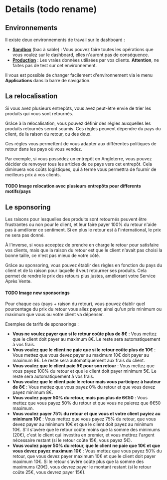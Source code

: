 # Details (todo rename)

## Environnements

Il existe deux environnements de travail sur le dashboard :

- [**Sandbox**](https://sandbox.dashboard.shoprunback.com/fr) (bac à sable) : Vous pouvez faire toutes les opérations que vous voulez sur le dashboard, elles n'auront pas de conséquence.
- [**Production**](https://dashboard.shoprunback.com/fr) : Les vraies données utilisées par vos clients. **Attention**, ne faites pas de test sur cet environnement.

Il vous est possible de changer facilement d'environnement via le menu **Applications** dans la barre de navigation.

## La relocalisation

Si vous avez plusieurs entrepôts, vous avez peut-être envie de trier les produits qui vous sont retournés.

Grâce à la relocalisation, vous pouvez définir des règles auxquelles les produits retournés seront soumis. Ces règles peuvent dépendre du pays du client, de la raison du retour, ou des deux.

Ces règles vous permettent de vous adapter aux différentes politiques de retour dans les pays où vous vendez.

Par exemple, si vous possédez un entrepôt en Angleterre, vous pouvez décider de renvoyer tous les articles de ce pays vers cet entrepôt. Cela diminuera vos coûts logistiques, qui à terme vous permettra de fournir de meilleurs prix à vos clients.

#### TODO Image relocation avec plusieurs entrepôts pour differents motifs/pays

## Le sponsoring

Les raisons pour lesquelles des produits sont retournés peuvent être frustrantes ou non pour le client, et leur faire payer 100% du retour n'aide pas à améliorer ce sentiment. Si en plus le retour est à l'international, le prix ne sera pas donné.

À l'inverse, si vous acceptez de prendre en charge le retour pour satisfaire vos clients, mais que la raison du retour est que le client n'avait pas choisi la bonne taille, ce n'est pas mieux de votre côté.

Grâce au sponsoring, vous pouvez établir des règles en fonction du pays du client et de la raison pour laquelle il veut retourner ses produits. Cela permet de rendre le prix des retours plus justes, améliorant votre Service Après Vente.

#### TODO Image new sponsorings

Pour chaque cas (pays + raison du retour), vous pouvez établir quel pourcentage du prix du retour vous allez payer, ainsi qu'un prix minimum ou maximum que vous ou votre client va dépenser.

Exemples de tarifs de sponsorings :
- **Vous ne voulez payer que si le retour coûte plus de 8€** : Vous mettez que le client doit payer au maximum 8€. Le reste sera automatiquement à vos frais.
- **Vous voulez que le client ne paie que si le retour coûte plus de 10€** : Vous mettez que vous devez payer au maximum 10€ doit payer au maximum 8€. Le reste sera automatiquement aux frais du client.
- **Vous voulez que le client paie 5€ pour son retour** : Vous mettez que vous payez 100% du retour et que le client doit payer minimum 5€. Le reste sera automatiquement à vos frais.
- **Vous voulez que le client paie le retour mais vous participez à hauteur de 8€** : Vous mettez que vous payez 0% du retour et que vous devez payez minimum 8€.
- **Vous voulez payer 50% du retour, mais pas plus de 6€50** : Vous mettez que vous payez 50% du retour et que vous ne paierez que 6€50 maximum.
- **Vous voulez payer 75% du retour et que vous et votre client payiez au minimum 10€** : Vous mettez que vous payez 75% du retour, que vous devez payer au minimum 10€ et que le client doit payez au minimum 10€. S'il s'avère que le retour coûte moins que la somme des minimums (20€), c'est le client qui investira en premier, et vous mettrez l'argent nécessaire restant (si le retour coûte 15€, vous payez 5€).
- **Vous voulez payer 50% du retour, que le client ne paie que 10€ et que vous devez payez maximum 10€** : Vous mettez que vous payez 50% du retour, que vous devez payer maximum 10€ et que le client doit payer maximum 10€. Si le retour s'avère coûte plus que la somme des maximums (20€), vous devrez payer le montant restant (si le retour coûte 25€, vous devrez payer 15€).